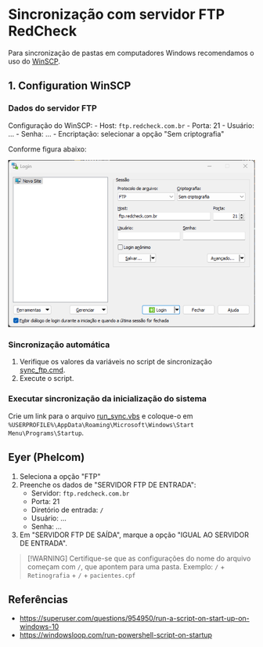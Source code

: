 # Sincronização com servidor FTP RedCheck

Para sincronização de pastas em computadores Windows recomendamos o uso do [WinSCP](https://winscp.net/eng/download.php).

## 1. Configuration WinSCP

### Dados do servidor FTP

Configuração do WinSCP:
    - Host: `ftp.redcheck.com.br`
    - Porta: 21
    - Usuário: ...
    - Senha: ...
    - Encriptação: selecionar a opção "Sem criptografia"

Conforme figura abaixo:

![WinSCP login](./assets/winscp_login.png)

### Sincronização automática

1. Verifique os valores da variáveis no script de sincronização [sync_ftp.cmd](./sync_ftp.cmd).
2. Execute o script.

### Executar sincronização da inicialização do sistema

Crie um link para o arquivo [run_sync.vbs](./run_sync.vbs) e coloque-o em `%USERPROFILE%\AppData\Roaming\Microsoft\Windows\Start Menu\Programs\Startup`.

## Eyer (Phelcom)

1. Seleciona a opção "FTP"
2. Preenche os dados de "SERVIDOR FTP DE ENTRADA":
    - Servidor: `ftp.redcheck.com.br`
    - Porta: 21
    - Diretório de entrada: `/`
    - Usuário: ...
    - Senha: ...
3. Em "SERVIDOR FTP DE SAÍDA", marque a opção "IGUAL AO SERVIDOR DE ENTRADA".

> [!WARNING] Certifique-se que as configurações do nome do arquivo começam com `/`, que apontem para uma pasta.
> Exemplo: `/` + `Retinografia` + `/` + `pacientes.cpf`

## Referências

- <https://superuser.com/questions/954950/run-a-script-on-start-up-on-windows-10>
- <https://windowsloop.com/run-powershell-script-on-startup>
